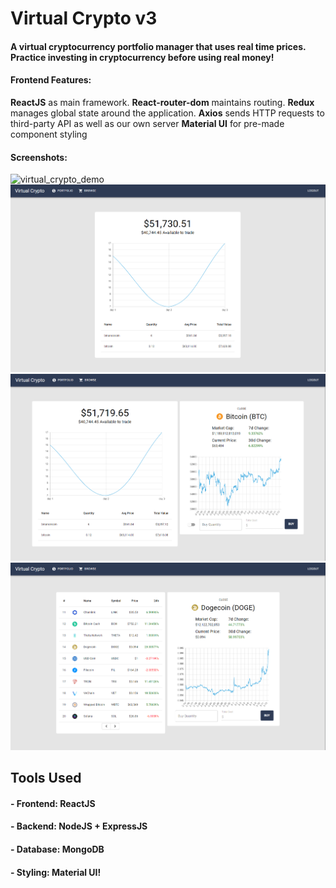 # Virtual Crypto v3

#### A virtual cryptocurrency portfolio manager that uses real time prices. Practice investing in cryptocurrency before using real money!

#### Frontend Features:
**ReactJS** as main framework.
**React-router-dom** maintains routing.
**Redux** manages global state around the application.
**Axios** sends HTTP requests to third-party API as well as our own server
**Material UI** for pre-made component styling

#### Screenshots:
![virtual_crypto_demo](https://user-images.githubusercontent.com/51012924/114653034-03f2b100-9c9c-11eb-8158-14b9abd2c897.gif)
![Alt text](screenshots/1.PNG)
![Alt text](screenshots/2.PNG)
![Alt text](screenshots/3.PNG)

## Tools Used

#### - Frontend: ReactJS
#### - Backend: NodeJS + ExpressJS
#### - Database: MongoDB
#### - Styling: Material UI!
